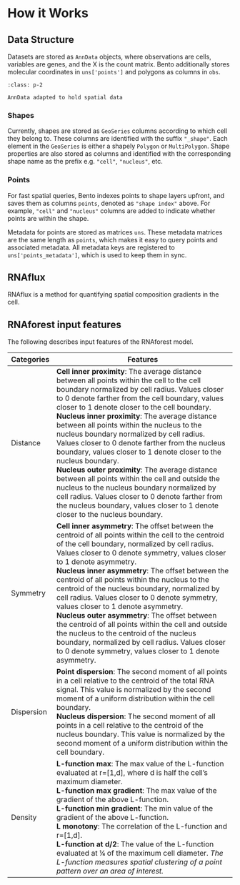 # How it Works

## Data Structure

Datasets are stored as `AnnData` objects, where observations are cells, variables are genes, and the X is the count matrix. Bento additionally stores molecular coordinates in `uns['points']` and polygons as columns in `obs`. 

```{figure}  _static/tutorial_img/bento_data_structure.png
:class: p-2

AnnData adapted to hold spatial data
``` 

### Shapes

Currently, shapes are stored as `GeoSeries` columns according to which cell they belong to. These columns are identified with the suffix `"_shape"`. Each element in the `GeoSeries` is either a shapely `Polygon` or `MultiPolygon`. Shape properties are also stored as columns and identified with the corresponding shape name as the prefix e.g. `"cell"`, `"nucleus"`, etc.

### Points
For fast spatial queries, Bento indexes points to shape layers upfront, and saves them as columns `points`, denoted as `"shape index"` above. For example, `"cell"` and `"nucleus"` columns are added to indicate whether points are within the shape.

Metadata for points are stored as matrices `uns`. These metadata matrices are the same length as `points`, which makes it easy to query points and associated metadata. All metadata keys are registered to `uns['points_metadata']`, which is used to keep them in sync.

## RNAflux

RNAflux is a method for quantifying spatial composition gradients in the cell.


## RNAforest input features
    
The following describes input features of the RNAforest model.

| **Categories** | **Features** |
| -------------- | ------------ |
| Distance       | **Cell inner proximity**: The average distance between all points within the cell to the cell boundary normalized by cell radius. Values closer to 0 denote farther from the cell boundary, values closer to 1 denote closer to the cell boundary.<br>**Nucleus inner proximity**: The average distance between all points within the nucleus to the nucleus boundary normalized by cell radius. Values closer to 0 denote farther from the nucleus boundary, values closer to 1 denote closer to the nucleus boundary.<br>**Nucleus outer proximity**: The average distance between all points within the cell and outside the nucleus to the nucleus boundary normalized by cell radius. Values closer to 0 denote farther from the nucleus boundary, values closer to 1 denote closer to the nucleus boundary. |
| Symmetry       | **Cell inner asymmetry**: The offset between the centroid of all points within the cell to the centroid of the cell boundary, normalized by cell radius. Values closer to 0 denote symmetry, values closer to 1 denote asymmetry.<br>**Nucleus inner asymmetry**: The offset between the centroid of all points within the nucleus to the centroid of the nucleus boundary, normalized by cell radius. Values closer to 0 denote symmetry, values closer to 1 denote asymmetry.<br>**Nucleus outer asymmetry**: The offset between the centroid of all points within the cell and outside the nucleus to the centroid of the nucleus boundary, normalized by cell radius. Values closer to 0 denote symmetry, values closer to 1 denote asymmetry.                                                                |
| Dispersion     | **Point dispersion**: The second moment of all points in a cell relative to the centroid of the total RNA signal. This value is normalized by the second moment of a uniform distribution within the cell boundary.<br>**Nucleus dispersion**: The second moment of all points in a cell relative to the centroid of the nucleus boundary. This value is normalized by the second moment of a uniform distribution within the cell boundary.                                                                                                                                                                                                                                                                                                                                                                    |
| Density        | **L-function max**: The max value of the L-function evaluated at r=[1,d], where d is half the cell’s maximum diameter.<br>**L-function max gradient**: The max value of the gradient of the above L-function.<br>**L-function min gradient**: The min value of the gradient of the above L-function.<br>**L monotony**: The correlation of the L-function and r=[1,d].<br>**L-function at d/2**: The value of the L-function evaluated at ¼ of the maximum cell diameter.   *The L-function measures spatial clustering of a point pattern over an area of interest.*                                                                                                                                   
</details>
<br>